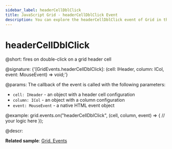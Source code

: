 ```yaml
---
sidebar_label: headerCellDblClick
title: JavaScript Grid - headerCellDblClick Event 
description: You can explore the headerCellDblClick event of Grid in the documentation of the DHTMLX JavaScript UI library. Browse developer guides and API reference, try out code examples and live demos, and download a free 30-day evaluation version of DHTMLX Suite.
---
```


# headerCellDblClick

@short: fires on double-click on a grid header cell

@signature: {'[GridEvents.headerCellDblClick]: (cell: IHeader, column: ICol, event: MouseEvent) => void;'}

@params:
The callback of the event is called with the following parameters:

- `cell: IHeader` - an object with a header cell configuration
- `column: ICol` - an object with a column configuration
- `event: MouseEvent` - a native HTML event object

@example:
grid.events.on("headerCellDblClick", (cell, column, event) => {
    // your logic here
});

@descr:

**Related sample**: [Grid. Events](https://snippet.dhtmlx.com/9zeyp4ds)
